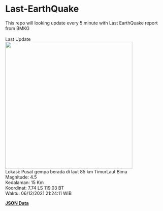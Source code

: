 # Last-EarthQuake
This repo will looking update every 5 minute with Last EarthQuake report from BMKG
<br>
<br>
Last Update
<br>
<img src="https://ews.bmkg.go.id/TEWS/data/20211206212411.mmi.jpg" width="400"/>
<br>
Lokasi: Pusat gempa berada di laut 85 km TimurLaut Bima <br>
Magnitude: 4.5 <br>
Kedalaman: 15 Km <br>
Koordinat: 7.74 LS 119.03 BT <br>
Waktu: 06/12/2021 21:24:11 WIB <br>

<a href="./data/data.json">**JSON Data**</a>
